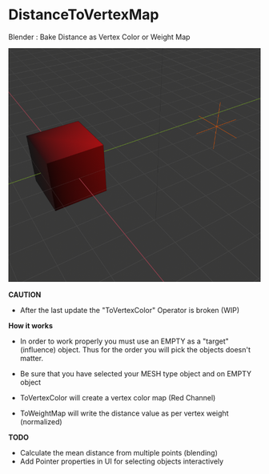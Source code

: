 # DistanceToVertexMap
Blender : Bake Distance as Vertex Color or Weight Map

![alt text](https://github.com/cnisidis/DistanceToVertexMap/blob/master/preview_image.png?raw=true)


**CAUTION**
- After the last update the "ToVertexColor" Operator is broken (WIP)

**How it works**

- In order to work properly you must use an EMPTY as a "target" (influence) object. Thus for the order you will pick the objects doesn't matter.

- Be sure that you have selected your MESH type object and on EMPTY object

- ToVertexColor will create a vertex color map (Red Channel)

- ToWeightMap will write the distance value as per vertex weight (normalized)


**TODO**

- Calculate the mean distance from multiple points (blending)
- Add Pointer properties in UI for selecting objects interactively






